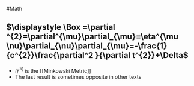 #Math 
## $\displaystyle \Box =\partial ^{2}=\partial^{\mu}\partial_{\mu}=\eta^{\mu \nu}\partial_{\nu}\partial_{\mu}=-\frac{1}{c^{2}}\frac{\partial^2 }{\partial t^{2}}+\Delta$
* $\displaystyle \eta^{\mu \eta}$ is the [[Minkowski Metric]]
* The last result is sometimes opposite in other texts